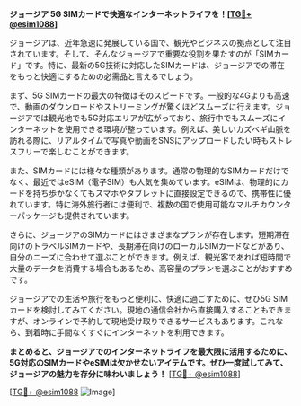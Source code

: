 **ジョージア 5G SIMカードで快適なインターネットライフを！[[TG💪+ @esim1088](https://t.me/s/esim1088)]**

ジョージアは、近年急速に発展している国で、観光やビジネスの拠点として注目されています。そして、そんなジョージアで重要な役割を果たすのが「SIMカード」です。特に、最新の5G技術に対応したSIMカードは、ジョージアでの滞在をもっと快適にするための必需品と言えるでしょう。

まず、5G SIMカードの最大の特徴はそのスピードです。一般的な4Gよりも高速で、動画のダウンロードやストリーミングが驚くほどスムーズに行えます。ジョージアでは観光地でも5G対応エリアが広がっており、旅行中でもスムーズにインターネットを使用できる環境が整っています。例えば、美しいカズベギ山脈を訪れる際に、リアルタイムで写真や動画をSNSにアップロードしたい時もストレスフリーで楽しむことができます。

また、SIMカードには様々な種類があります。通常の物理的なSIMカードだけでなく、最近ではeSIM（電子SIM）も人気を集めています。eSIMは、物理的にカードを持ち歩かなくてもスマホやタブレットに直接設定できるので、携帯性に優れています。特に海外旅行者には便利で、複数の国で使用可能なマルチカウンターパッケージも提供されています。

さらに、ジョージアのSIMカードにはさまざまなプランが存在します。短期滞在向けのトラベルSIMカードや、長期滞在向けのローカルSIMカードなどがあり、自分のニーズに合わせて選ぶことができます。例えば、観光客であれば短時間で大量のデータを消費する場合もあるため、高容量のプランを選ぶことがおすすめです。

ジョージアでの生活や旅行をもっと便利に、快適に過ごすために、ぜひ5G SIMカードを検討してみてください。現地の通信会社から直接購入することもできますが、オンラインで予約して現地受け取りできるサービスもあります。これなら、到着時に手間なくすぐにインターネットを利用できます。

**まとめると、ジョージアでのインターネットライフを最大限に活用するために、5G対応のSIMカードやeSIMは欠かせないアイテムです。ぜひ一度試してみて、ジョージアの魅力を存分に味わいましょう！** [[TG💪+ @esim1088](https://t.me/s/esim1088)]

[[TG💪+ @esim1088](https://t.me/s/esim1088) ![Image](https://i.postimg.cc/Y0z9fWf4/image.png)]